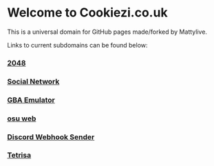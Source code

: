 
Welcome to Cookiezi.co.uk
=========================

This is a universal domain for GitHub pages made/forked by Mattylive.

Links to current subdomains can be found below:

### [2048](https://2048.cookiezi.co.uk)

### [Social Network](https://727.cookiezi.co.uk)

### [GBA Emulator](https://matty.icu)

### [osu web](https://osu.cookiezi.co.uk)

### [Discord Webhook Sender](https://webhook.cookiezi.co.uk)

### [Tetrisa](https://tetris.cookiezi.co.uk)

